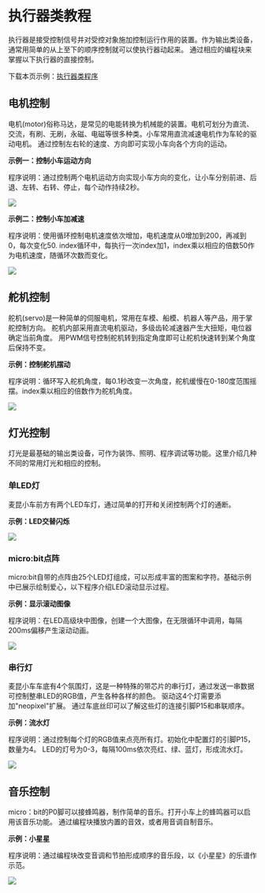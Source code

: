 # 执行器类教程

执行器是接受控制信号并对受控对象施加控制运行作用的装置。作为输出类设备，通常用简单的从上至下的顺序控制就可以使执行器动起来。
通过相应的编程块来掌握以下执行器的直接控制。

下载本页示例：[执行器类程序](https://github.com/mu-opensource/Tosee-docs/raw/master/SelfDriving/SelfDriving_MakeCode/sources/actuator.zip)

## 电机控制

电机(motor)俗称马达，是常见的电能转换为机械能的装置。电机可划分为直流、交流，有刷、无刷，永磁、电磁等很多种类。小车常用直流减速电机作为车轮的驱动电机。
通过控制左右轮的速度、方向即可实现小车向各个方向的运动。

**示例一：控制小车运动方向**

程序说明：通过控制两个电机运动方向实现小车方向的变化，让小车分别前进、后退、左转、右转、停止，每个动作持续2秒。

![](./images/actuator/motorDirection.jpg)

**示例二：控制小车加减速** 

程序说明：使用循环控制电机速度依次增加，电机速度从0增加到200，再减到0，每次变化50.
index循环中，每执行一次index加1，index乘以相应的倍数50作为电机速度，随循环次数而变化。

![](./images/actuator/motorAccelerate.jpg)

## 舵机控制

舵机(servo)是一种简单的伺服电机，常用在车模、船模、机器人等产品，用于掌舵控制方向。
舵机内部采用直流电机驱动，多级齿轮减速器产生大扭矩，电位器确定当前角度。
用PWM信号控制舵机转到指定角度即可让舵机快速转到某个角度后保持不变。

**示例：控制舵机摆动** 

程序说明：循环写入舵机角度，每0.1秒改变一次角度，舵机缓慢在0-180度范围摇摆。index乘以相应的倍数作为舵机角度。

![](./images/actuator/servoSweep.jpg)

## 灯光控制

灯光是最基础的输出类设备，可作为装饰、照明、程序调试等功能。这里介绍几种不同的常用灯光和相应的控制。

### 单LED灯

麦昆小车前方有两个LED车灯，通过简单的打开和关闭控制两个灯的通断。

**示例：LED交替闪烁**

![](./images/actuator/lightFlash.jpg)

### micro:bit点阵

micro:bit自带的点阵由25个LED灯组成，可以形成丰富的图案和字符。基础示例中已展示绘制爱心，以下程序介绍LED滚动显示过程。

**示例：显示滚动图像** 

程序说明：在LED高级块中图像，创建一个大图像，在无限循环中调用，每隔200ms偏移产生滚动动画。

![](./images/actuator/lightMatrix.jpg)

### 串行灯

麦昆小车车底有4个氛围灯，这是一种特殊的带芯片的串行灯，通过发送一串数据可控制整串LED的RGB值，产生各种各样的颜色。
驱动这4个灯需要添加"neopixel"扩展。
通过车底丝印可以了解这些灯的连接引脚P15和串联顺序。

**示例：流水灯** 

程序说明：通过控制每个灯的RGB值来点亮所有灯。初始化中配置灯的引脚P15，数量为4。
LED的灯号为0-3，每隔100ms依次亮红、绿、蓝灯，形成流水灯。

![](./images/actuator/lightNeo.jpg)

## 音乐控制

micro：bit的P0脚可以接蜂鸣器，制作简单的音乐。打开小车上的蜂鸣器可以启用该音乐功能。
通过编程块播放内置的音效，或者用音调自制音乐。

**示例：小星星** 

程序说明：通过编程块改变音调和节拍形成顺序的音乐段，以《小星星》的乐谱作示范。

![](./images/actuator/buzzerLittleStar.jpg)
